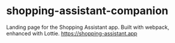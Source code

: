 # shopping-assistant-companion
Landing page for the Shopping Assistant app. Built with webpack, enhanced with Lottie.
https://shopping-assistant.app
